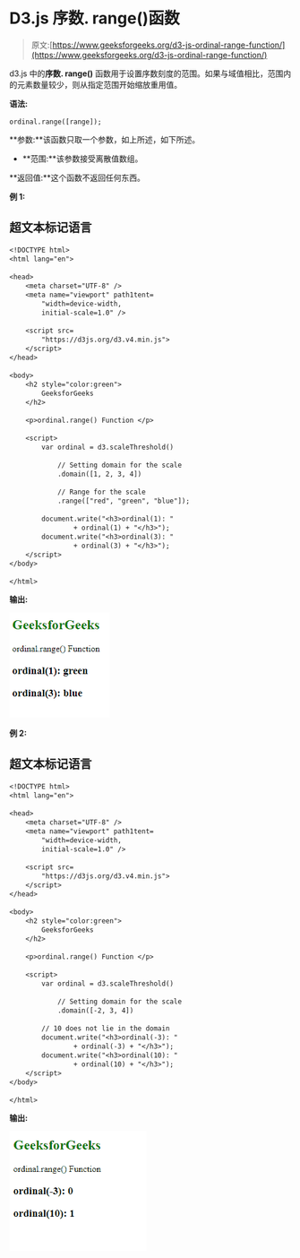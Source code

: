 # D3.js 序数. range()函数

> 原文:[https://www.geeksforgeeks.org/d3-js-ordinal-range-function/](https://www.geeksforgeeks.org/d3-js-ordinal-range-function/)

d3.js 中的**序数. range()** 函数用于设置序数刻度的范围。如果与域值相比，范围内的元素数量较少，则从指定范围开始缩放重用值。

**语法:**

```
ordinal.range([range]);

```

**参数:**该函数只取一个参数，如上所述，如下所述。

*   **范围:**该参数接受离散值数组。

**返回值:**这个函数不返回任何东西。

**例 1:**

## 超文本标记语言

```
<!DOCTYPE html>
<html lang="en">

<head>
    <meta charset="UTF-8" />
    <meta name="viewport" path1tent=
        "width=device-width, 
        initial-scale=1.0" />

    <script src=
        "https://d3js.org/d3.v4.min.js">
    </script>
</head>

<body>
    <h2 style="color:green">
        GeeksforGeeks
    </h2>

    <p>ordinal.range() Function </p>

    <script>
        var ordinal = d3.scaleThreshold()

            // Setting domain for the scale
            .domain([1, 2, 3, 4])

            // Range for the scale
            .range(["red", "green", "blue"]);

        document.write("<h3>ordinal(1): "
                + ordinal(1) + "</h3>");
        document.write("<h3>ordinal(3): "
                + ordinal(3) + "</h3>");
    </script>
</body>

</html>
```

**输出:**

![](img/b8d96c51b5ea389e128f36389ea5420f.png)

**例 2:**

## 超文本标记语言

```
<!DOCTYPE html>
<html lang="en">

<head>
    <meta charset="UTF-8" />
    <meta name="viewport" path1tent=
        "width=device-width, 
        initial-scale=1.0" />

    <script src=
        "https://d3js.org/d3.v4.min.js">
    </script>
</head>

<body>
    <h2 style="color:green">
        GeeksforGeeks
    </h2>

    <p>ordinal.range() Function </p>

    <script>
        var ordinal = d3.scaleThreshold()

            // Setting domain for the scale
            .domain([-2, 3, 4])

        // 10 does not lie in the domain
        document.write("<h3>ordinal(-3): "
                + ordinal(-3) + "</h3>");
        document.write("<h3>ordinal(10): " 
                + ordinal(10) + "</h3>");
    </script>
</body>

</html>
```

**输出:**

![](img/5c49b56cf6edd9f5d20e022ef1594658.png)